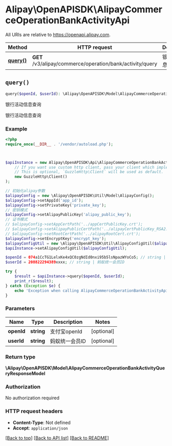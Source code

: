 # Alipay\OpenAPISDK\AlipayCommerceOperationBankActivityApi

All URIs are relative to https://openapi.alipay.com.

Method | HTTP request | Description
------------- | ------------- | -------------
[**query()**](AlipayCommerceOperationBankActivityApi.md#query) | **GET** /v3/alipay/commerce/operation/bank/activity/query | 银行活动信息查询


## `query()`

```php
query($openId, $userId): \Alipay\OpenAPISDK\Model\AlipayCommerceOperationBankActivityQueryResponseModel
```

银行活动信息查询

银行活动信息查询

### Example

```php
<?php
require_once(__DIR__ . '/vendor/autoload.php');



$apiInstance = new Alipay\OpenAPISDK\Api\AlipayCommerceOperationBankActivityApi(
    // If you want use custom http client, pass your client which implements `GuzzleHttp\ClientInterface`.
    // This is optional, `GuzzleHttp\Client` will be used as default.
    new GuzzleHttp\Client()
);

// 初始化alipay参数
$alipayConfig = new \Alipay\OpenAPISDK\Util\Model\AlipayConfig();
$alipayConfig->setAppId('app_id');
$alipayConfig->setPrivateKey('private_key');
// 密钥模式
$alipayConfig->setAlipayPublicKey('alipay_public_key');
// 证书模式
// $alipayConfig->setAppCertPath('../appCertPublicKey.crt');
// $alipayConfig->setAlipayPublicCertPath('../alipayCertPublicKey_RSA2.crt');
// $alipayConfig->setRootCertPath('../alipayRootCert.crt');
$alipayConfig->setEncryptKey('encrypt_key');
$alipayConfigUtil = new \Alipay\OpenAPISDK\Util\AlipayConfigUtil($alipayConfig);
$apiInstance->setAlipayConfigUtil($alipayConfigUtil);

$openId = 074a1CcTG1LelxKe4xQC0zgNdId0nxi95b5lsNpazWYoCo5; // string | 支付宝openId
$userId = 208822294389xxxx; // string | 蚂蚁统一会员ID

try {
    $result = $apiInstance->query($openId, $userId);
    print_r($result);
} catch (Exception $e) {
    echo 'Exception when calling AlipayCommerceOperationBankActivityApi->query: ', $e->getMessage(), PHP_EOL;
}
```

### Parameters

Name | Type | Description  | Notes
------------- | ------------- | ------------- | -------------
 **openId** | **string**| 支付宝openId | [optional]
 **userId** | **string**| 蚂蚁统一会员ID | [optional]

### Return type

**\Alipay\OpenAPISDK\Model\AlipayCommerceOperationBankActivityQueryResponseModel**

### Authorization

No authorization required

### HTTP request headers

- **Content-Type**: Not defined
- **Accept**: `application/json`

[[Back to top]](#) [[Back to API list]](../../README.md#api-endpoints)
[[Back to README]](../../README.md)
